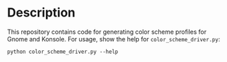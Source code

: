 # Description

This repository contains code for generating color scheme profiles for Gnome and Konsole. For usage, show the help for `color_scheme_driver.py`:

```
python color_scheme_driver.py --help
```
